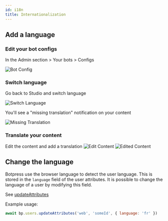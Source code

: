 ```yaml
---
id: i18n
title: Internationalization
---
```


## Add a language

### Edit your bot configs

In the Admin section > Your bots > Configs

![Bot Config](/img/i18n-configs.png)

### Switch language

Go back to Studio and switch language

![Switch Language](/img/i18n-switch-lang.png)

You'll see a "missing translation" notification on your content

![Missing Translation](/img/i18n-missing-translation.png)

### Translate your content

Edit the content and add a translation
![Edit Content](/img/i18n-edit-content.png)
![Edited Content](/img/i18n-edited-content.png)

## Change the language

Botpress use the browser language to detect the user language. This is stored in the `language` field of the user attributes. It is possible to change the language of a user by modifying this field.

See [updateAttributes](https://botpress.io/reference/modules/_botpress_sdk_.users.html#updateattributes)

Example usage:

```js
await bp.users.updateAttributes('web', 'someId', { language: 'fr' })
```
